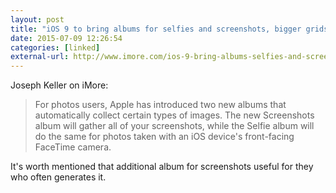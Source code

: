 ```yaml
---
layout: post
title: "iOS 9 to bring albums for selfies and screenshots, bigger grids for iPad folders"
date: 2015-07-09 12:26:54
categories: [linked]
external-url: http://www.imore.com/ios-9-bring-albums-selfies-and-screenshots-bigger-grids-ipad-folders
---
```


Joseph Keller on iMore:

> For photos users, Apple has introduced two new albums that automatically collect certain types of images. The new Screenshots album will gather all of your screenshots, while the Selfie album will do the same for photos taken with an iOS device's front-facing FaceTime camera.

It's worth mentioned that additional album for screenshots useful for they who often generates it.